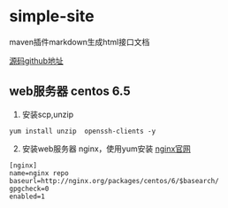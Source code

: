 # simple-site
maven插件markdown生成html接口文档

[源码github地址](https://github.com/zvc888/simple-site.git "源码github地址")

## web服务器 centos 6.5  


1. 安装scp,unzip

```
yum install unzip  openssh-clients -y

```
2. 安装web服务器 nginx，使用yum安装
[nginx官网](http://nginx.org/en/linux_packages.html#stable "nginx官网")

```
[nginx]
name=nginx repo
baseurl=http://nginx.org/packages/centos/6/$basearch/
gpgcheck=0
enabled=1

```